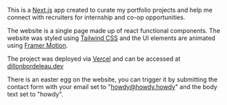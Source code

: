 This is a [Next.js](https://nextjs.org/) app created to curate my portfolio projects and help me connect with recruiters for internship and co-op opportunities.

The website is a single page made up of react functional components. The website was styled using [Tailwind CSS](https://tailwindcss.com/) and the UI elements are animated using [Framer Motion](https://www.framer.com/motion/).

The project was deployed via [Vercel](https://vercel.com/) and can be accessed at [dillonbordeleau.dev](https://dillonbordeleau.dev)

There is an easter egg on the website, you can trigger it by submitting the contact form with your email set to "howdy@howdy.howdy" and the body text set to "howdy".
